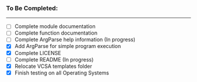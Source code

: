 ### To Be Completed: ###
- - - -
- [ ] Complete module documentation
- [ ] Complete function documentation
- [ ] Complete ArgParse help information (In progress)
- [x] Add ArgParse for simple program execution
- [x] Complete LICENSE
- [ ] Complete README (In progress)
- [x] Relocate VCSA templates folder
- [x] Finish testing on all Operating Systems
